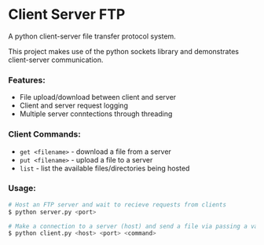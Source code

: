 # Client Server FTP

A python client-server file transfer protocol system.

This project makes use of the python sockets library and demonstrates client-server communication.

### Features:
- File upload/download between client and server
- Client and server request logging
- Multiple server conntections through threading
### Client Commands:
- `get <filename>` - download a file from a server
- `put <filename>` - upload a file to a server
- `list` - list the available files/directories being hosted

### Usage:
```bash
# Host an FTP server and wait to recieve requests from clients
$ python server.py <port>

# Make a connection to a server (host) and send a file via passing a valid command
$ python client.py <host> <port> <command>
```
